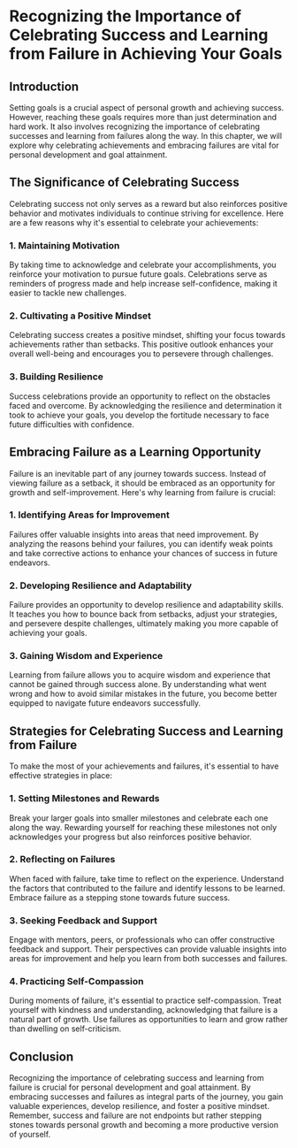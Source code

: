 # Recognizing the Importance of Celebrating Success and Learning from Failure in Achieving Your Goals

## Introduction

Setting goals is a crucial aspect of personal growth and achieving success. However, reaching these goals requires more than just determination and hard work. It also involves recognizing the importance of celebrating successes and learning from failures along the way. In this chapter, we will explore why celebrating achievements and embracing failures are vital for personal development and goal attainment.

## The Significance of Celebrating Success

Celebrating success not only serves as a reward but also reinforces positive behavior and motivates individuals to continue striving for excellence. Here are a few reasons why it's essential to celebrate your achievements:

### 1\. Maintaining Motivation

By taking time to acknowledge and celebrate your accomplishments, you reinforce your motivation to pursue future goals. Celebrations serve as reminders of progress made and help increase self-confidence, making it easier to tackle new challenges.

### 2\. Cultivating a Positive Mindset

Celebrating success creates a positive mindset, shifting your focus towards achievements rather than setbacks. This positive outlook enhances your overall well-being and encourages you to persevere through challenges.

### 3\. Building Resilience

Success celebrations provide an opportunity to reflect on the obstacles faced and overcome. By acknowledging the resilience and determination it took to achieve your goals, you develop the fortitude necessary to face future difficulties with confidence.

## Embracing Failure as a Learning Opportunity

Failure is an inevitable part of any journey towards success. Instead of viewing failure as a setback, it should be embraced as an opportunity for growth and self-improvement. Here's why learning from failure is crucial:

### 1\. Identifying Areas for Improvement

Failures offer valuable insights into areas that need improvement. By analyzing the reasons behind your failures, you can identify weak points and take corrective actions to enhance your chances of success in future endeavors.

### 2\. Developing Resilience and Adaptability

Failure provides an opportunity to develop resilience and adaptability skills. It teaches you how to bounce back from setbacks, adjust your strategies, and persevere despite challenges, ultimately making you more capable of achieving your goals.

### 3\. Gaining Wisdom and Experience

Learning from failure allows you to acquire wisdom and experience that cannot be gained through success alone. By understanding what went wrong and how to avoid similar mistakes in the future, you become better equipped to navigate future endeavors successfully.

## Strategies for Celebrating Success and Learning from Failure

To make the most of your achievements and failures, it's essential to have effective strategies in place:

### 1\. Setting Milestones and Rewards

Break your larger goals into smaller milestones and celebrate each one along the way. Rewarding yourself for reaching these milestones not only acknowledges your progress but also reinforces positive behavior.

### 2\. Reflecting on Failures

When faced with failure, take time to reflect on the experience. Understand the factors that contributed to the failure and identify lessons to be learned. Embrace failure as a stepping stone towards future success.

### 3\. Seeking Feedback and Support

Engage with mentors, peers, or professionals who can offer constructive feedback and support. Their perspectives can provide valuable insights into areas for improvement and help you learn from both successes and failures.

### 4\. Practicing Self-Compassion

During moments of failure, it's essential to practice self-compassion. Treat yourself with kindness and understanding, acknowledging that failure is a natural part of growth. Use failures as opportunities to learn and grow rather than dwelling on self-criticism.

## Conclusion

Recognizing the importance of celebrating success and learning from failure is crucial for personal development and goal attainment. By embracing successes and failures as integral parts of the journey, you gain valuable experiences, develop resilience, and foster a positive mindset. Remember, success and failure are not endpoints but rather stepping stones towards personal growth and becoming a more productive version of yourself.
